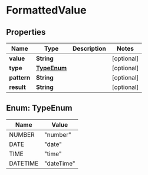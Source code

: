 
# FormattedValue

## Properties
Name | Type | Description | Notes
------------ | ------------- | ------------- | -------------
**value** | **String** |  |  [optional]
**type** | [**TypeEnum**](#TypeEnum) |  |  [optional]
**pattern** | **String** |  |  [optional]
**result** | **String** |  |  [optional]


<a name="TypeEnum"></a>
## Enum: TypeEnum
Name | Value
---- | -----
NUMBER | &quot;number&quot;
DATE | &quot;date&quot;
TIME | &quot;time&quot;
DATETIME | &quot;dateTime&quot;



